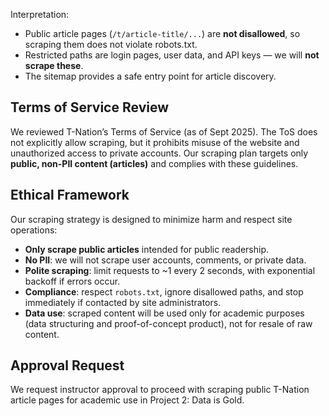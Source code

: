 
Interpretation:
- Public article pages (`/t/article-title/...`) are **not disallowed**, so scraping them does not violate robots.txt.
- Restricted paths are login pages, user data, and API keys — we will **not scrape these**.
- The sitemap provides a safe entry point for article discovery.

## Terms of Service Review
We reviewed T-Nation’s Terms of Service (as of Sept 2025). The ToS does not explicitly allow scraping, but it prohibits misuse of the website and unauthorized access to private accounts. Our scraping plan targets only **public, non-PII content (articles)** and complies with these guidelines.

## Ethical Framework
Our scraping strategy is designed to minimize harm and respect site operations:
- **Only scrape public articles** intended for public readership.
- **No PII**: we will not scrape user accounts, comments, or private data.
- **Polite scraping**: limit requests to ~1 every 2 seconds, with exponential backoff if errors occur.
- **Compliance**: respect `robots.txt`, ignore disallowed paths, and stop immediately if contacted by site administrators.
- **Data use**: scraped content will be used only for academic purposes (data structuring and proof-of-concept product), not for resale of raw content.

## Approval Request
We request instructor approval to proceed with scraping public T-Nation article pages for academic use in Project 2: Data is Gold.


